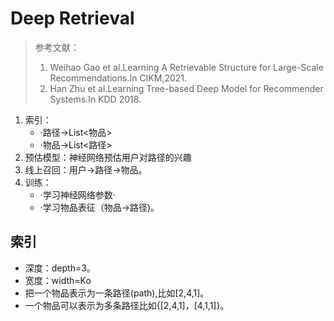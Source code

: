 # Deep Retrieval

> 参考文献：
>
> 1. Weihao Gao et al.Learning A Retrievable Structure for Large-Scale Recommendations.In CIKM,2021.
> 2. Han Zhu et al.Learning Tree-based Deep Model for Recommender Systems.In KDD 2018.

1. 索引：
   - ·路径→List<物品>
   - ·物品→List<路径>
2. 预估模型：神经网络预估用户对路径的兴趣
3. 线上召回：用户→路径→物品。
4. 训练：
   - ·学习神经网络参数·
   - ·学习物品表征（物品→路径)。

## 索引

- 深度：depth=3。
- 宽度：width=Ko
- 把一个物品表示为一条路径(path),比如[2,4,1]。
- 一个物品可以表示为多条路径比如{[2,4,1]，[4,1,1]}。